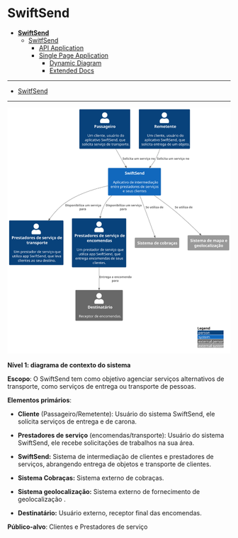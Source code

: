 # SwiftSend

* [**SwiftSend**](README.md)
  * [SwitfSend](SwitfSend/README.md)
    * [API Application](SwitfSend/API%20Application/README.md)
    * [Single Page Application](SwitfSend/Single%20Page%20Application/README.md)
      * [Dynamic Diagram](SwitfSend/Single%20Page%20Application/Dynamic%20Diagram/README.md)
      * [Extended Docs](SwitfSend/Single%20Page%20Application/Extended%20Docs/README.md)

---

- [SwitfSend](SwitfSend/README.md)

---

![diagram](context.svg)

**Nível 1: diagrama de contexto do sistema**

**Escopo**: O SwiftSend tem como objetivo agenciar serviços alternativos de transporte, como serviços de entrega ou transporte de pessoas.

**Elementos primários**: 
* **Cliente** (Passageiro/Remetente):
    Usuário do sistema SwiftSend, ele solícita serviços de entrega e de carona.
    <br>

* **Prestadores de serviço** (encomendas/transporte):
    Usuário do sistema SwiftSend, ele recebe solicitações de trabalhos na sua área.
    <br>

* **SwiftSend:**
    Sistema de intermediação de clientes e prestadores de serviços, abrangendo entrega de objetos e transporte de clientes.
    <br>

* **Sistema Cobraças:**
    Sistema externo de cobraças.
    <br>

* **Sistema geolocalização:**
    Sistema externo de fornecimento de geolocalização .
    <br>

* **Destinatário:**
    Usuário externo, receptor final das encomendas.
    <br>


**Público-alvo**: Clientes e Prestadores de serviço